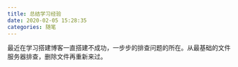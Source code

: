 ```yaml
---
title: 总结学习经验
date: 2020-02-05 15:28:35
categories: 随笔
---
```

最近在学习搭建博客一直搭建不成功，一步步的排查问题的所在。从最基础的文件服务器排查，删除文件再重新来过。